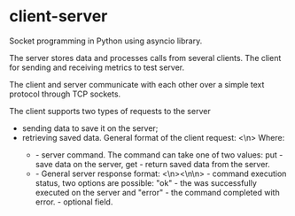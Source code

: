 # client-server
Socket programming in Python using asyncio library. 

The server stores data and processes calls from several clients.
The client for sending and receiving metrics to test server.

The client and server communicate with each other over a simple text protocol through TCP sockets.

The client supports two types of requests to the server
- sending data to save it on the server;
- retrieving saved data.
General format of the client request: <command> <request data><\n>
 Where:
  - <command> - server command. The command can take one of two values: put -save data on the server, get - return saved data from the server.
  - <request data> - 
General server response format: <response status><\n><response data><\n\n>
 <response status> - command execution status, two options are possible: "ok" - the was successfully executed on the server and
  "error" - the command completed with error.
  <response data> - optional field.
